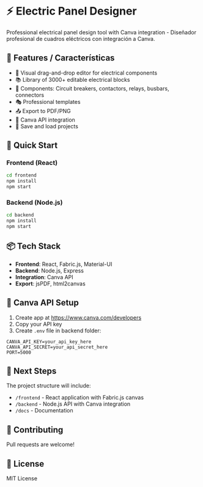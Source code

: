 # ⚡ Electric Panel Designer

Professional electrical panel design tool with Canva integration - Diseñador profesional de cuadros eléctricos con integración a Canva.

## 🎯 Features / Características

- 🎨 Visual drag-and-drop editor for electrical components
- 📚 Library of 3000+ editable electrical blocks
- 🔌 Components: Circuit breakers, contactors, relays, busbars, connectors
- 🎭 Professional templates
- 📤 Export to PDF/PNG
- 🔗 Canva API integration
- 💾 Save and load projects

## 🚀 Quick Start

### Frontend (React)
```bash
cd frontend
npm install
npm start
```

### Backend (Node.js)
```bash
cd backend
npm install
npm start
```

## 📦 Tech Stack

- **Frontend**: React, Fabric.js, Material-UI
- **Backend**: Node.js, Express
- **Integration**: Canva API
- **Export**: jsPDF, html2canvas

## 🔑 Canva API Setup

1. Create app at https://www.canva.com/developers
2. Copy your API key
3. Create `.env` file in backend folder:
```
CANVA_API_KEY=your_api_key_here
CANVA_API_SECRET=your_api_secret_here
PORT=5000
```

## 📖 Next Steps

The project structure will include:
- `/frontend` - React application with Fabric.js canvas
- `/backend` - Node.js API with Canva integration
- `/docs` - Documentation

## 🤝 Contributing

Pull requests are welcome!

## 📄 License

MIT License
